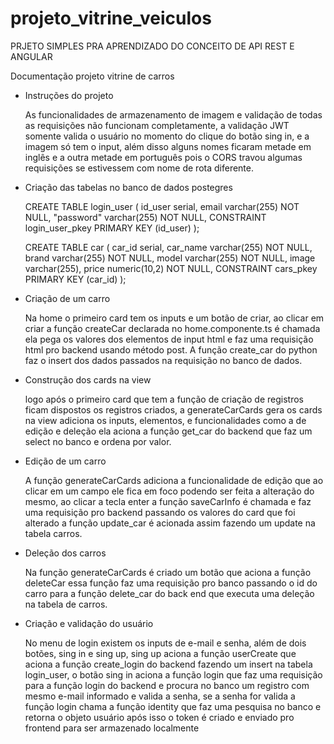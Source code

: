 # projeto_vitrine_veiculos

PRJETO SIMPLES PRA APRENDIZADO DO CONCEITO DE API REST E ANGULAR

Documentação projeto vitrine de carros

* Instruções do projeto

  As funcionalidades de armazenamento de imagem e validação de todas as requisições não funcionam completamente, a validação JWT somente    valida o usuário no momento do clique do botão sing in, e a imagem só tem o input, além disso alguns nomes ficaram metade em inglês e a   outra metade em português pois o CORS travou algumas requisições se estivessem com nome de rota diferente.

* Criação das tabelas no banco de dados postegres

  CREATE TABLE login_user
  (
      id_user serial,
      email varchar(255) NOT NULL,
      "password" varchar(255) NOT NULL,
      CONSTRAINT login_user_pkey PRIMARY KEY (id_user)
  );
  
  CREATE TABLE car
  (
      car_id serial,
      car_name varchar(255) NOT NULL,
      brand varchar(255) NOT NULL,
      model varchar(255) NOT NULL,
      image varchar(255),
      price numeric(10,2) NOT NULL,
      CONSTRAINT cars_pkey PRIMARY KEY (car_id)
  );

* Criação de um carro

  Na home o primeiro card tem os inputs e um botão de criar, ao clicar em criar a função createCar declarada no home.componente.ts é chamada ela pega os valores dos elementos de input html e faz uma requisição html pro backend usando método post. A função create_car do python faz o insert dos dados passados na requisição no banco de dados.

* Construção dos cards na view

  logo após o primeiro card que tem a função de criação de registros ficam dispostos os registros criados, a generateCarCards gera os cards na view adiciona os inputs, elementos, e funcionalidades como a de edição e deleção ela aciona a função get_car do backend que faz um select no banco e ordena por valor.

* Edição de um carro

  A função generateCarCards adiciona a funcionalidade de edição que ao clicar em um campo ele fica em foco podendo ser feita a alteração do mesmo, ao clicar a tecla enter a função saveCarInfo é chamada e faz uma requisição pro backend passando os valores do card que foi alterado a função update_car é acionada assim fazendo um update na tabela carros.

* Deleção dos carros

  Na função generateCarCards é criado um botão que aciona a função deleteCar essa função faz uma requisição pro banco passando o id do carro para a função delete_car do back end que executa uma deleção na tabela de carros.

* Criação e validação do usuário

  No menu de login existem os inputs de e-mail e senha, além de dois botões, sing in e sing up, sing up aciona a função userCreate que aciona a função create_login do backend fazendo um insert na tabela login_user, o botão sing in aciona a função login que faz uma requisição para a função login do backend e procura no banco um registro com mesmo e-mail informado e valida a senha, se a senha for valida a função login chama a função identity que faz uma pesquisa no banco e retorna o objeto usuário após isso o token é criado e  enviado pro frontend para ser armazenado localmente

